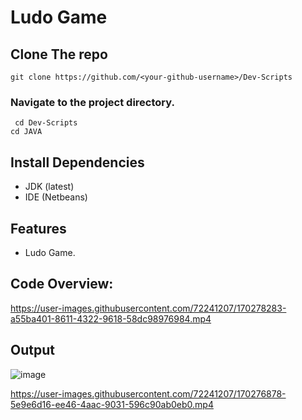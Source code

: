 # Ludo Game

## Clone The repo
` git clone https://github.com/<your-github-username>/Dev-Scripts `
### Navigate to the project directory.
` cd Dev-Scripts`   
`cd JAVA`      

## Install Dependencies
- JDK (latest)
- IDE (Netbeans)

## Features
- Ludo Game.

## Code Overview:

https://user-images.githubusercontent.com/72241207/170278283-a55ba401-8611-4322-9618-58dc98976984.mp4

## Output
![image](https://user-images.githubusercontent.com/72241207/170276281-c6b7af6b-5f08-4967-b0ee-27a3a7b61ebf.png)

https://user-images.githubusercontent.com/72241207/170276878-5e9e6d16-ee46-4aac-9031-596c90ab0eb0.mp4
